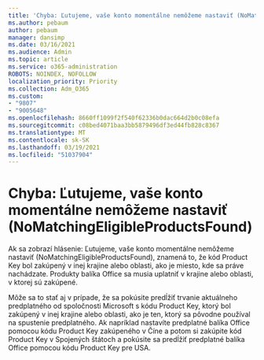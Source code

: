 ```yaml
---
title: 'Chyba: Ľutujeme, vaše konto momentálne nemôžeme nastaviť (NoMatchingEligibleProductsFound)'
ms.author: pebaum
author: pebaum
manager: dansimp
ms.date: 03/16/2021
ms.audience: Admin
ms.topic: article
ms.service: o365-administration
ROBOTS: NOINDEX, NOFOLLOW
localization_priority: Priority
ms.collection: Adm_O365
ms.custom:
- "9807"
- "9005648"
ms.openlocfilehash: 8660ff1099f2f540f62336b0dac664d2b0c08efa
ms.sourcegitcommit: c08bed4071baa3bb5879496df3ed44fb828c8367
ms.translationtype: MT
ms.contentlocale: sk-SK
ms.lasthandoff: 03/19/2021
ms.locfileid: "51037904"
---
```

# <a name="error-sorry-we-cant-set-up-your-account-right-now-nomatchingeligibleproductsfound"></a>Chyba: Ľutujeme, vaše konto momentálne nemôžeme nastaviť (NoMatchingEligibleProductsFound)

Ak sa zobrazí hlásenie: Ľutujeme, vaše konto momentálne nemôžeme nastaviť (NoMatchingEligibleProductsFound), znamená to, že kód Product Key bol zakúpený v inej krajine alebo oblasti, ako je miesto, kde sa práve nachádzate. Produkty balíka Office sa musia uplatniť v krajine alebo oblasti, v ktorej sú zakúpené.

Môže sa to stať aj v prípade, že sa pokúsite predĺžiť trvanie aktuálneho predplatného od spoločnosti Microsoft s kódu Product Key, ktorý bol zakúpený v inej krajine alebo oblasti, ako je ten, ktorý sa pôvodne používal na spustenie predplatného. Ak napríklad nastavíte predplatné balíka Office pomocou kódu Product Key zakúpeného v Číne a potom si zakúpite kód Product Key v Spojených štátoch a pokúsite sa predĺžiť predplatné balíka Office pomocou kódu Product Key pre USA.